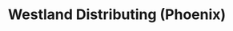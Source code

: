 ---
title: "Westland Distributing (Phoenix)"
url: /phoenix/westland-distributing-phoenix/
shop: wholesale
---